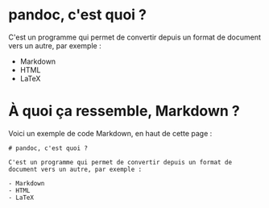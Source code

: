 # pandoc, c'est quoi ?

C'est un programme qui permet de convertir depuis un format de document vers un autre, par exemple :

- Markdown
- HTML
- LaTeX

# À quoi ça ressemble, Markdown ?

Voici un exemple de code Markdown, en haut de cette page :

    # pandoc, c'est quoi ?

    C'est un programme qui permet de convertir depuis un format de document vers un autre, par exemple :

    - Markdown
    - HTML
    - LaTeX
